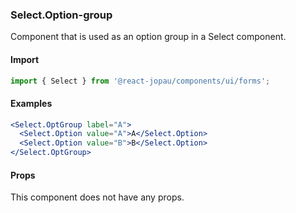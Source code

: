 ### Select.Option-group

Component that is used as an option group in a Select component.

#### Import

```jsx
import { Select } from '@react-jopau/components/ui/forms';
```

#### Examples

```jsx
<Select.OptGroup label="A">
  <Select.Option value="A">A</Select.Option>
  <Select.Option value="B">B</Select.Option>
</Select.OptGroup>
```

#### Props

This component does not have any props.
